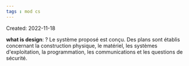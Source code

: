 ```yaml
---
tags : mod cs
---
```

Created: 2022-11-18

**what is design**: 
?
Le système proposé est conçu. Des plans sont établis concernant la construction physique, le matériel, les systèmes d'exploitation, la programmation, les communications et les questions de sécurité.
<!--SR:!2023-01-23,5,170-->